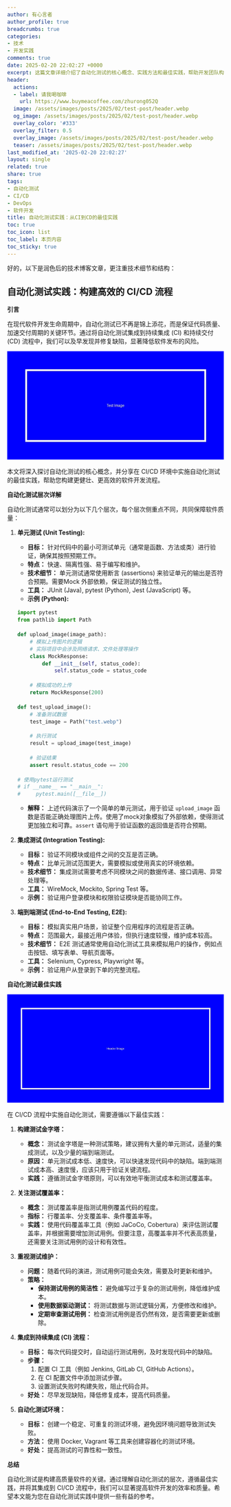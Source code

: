 ```yaml
---
author: 有心言者
author_profile: true
breadcrumbs: true
categories:
- 技术
- 开发实践
comments: true
date: 2025-02-20 22:02:27 +0000
excerpt: 这篇文章详细介绍了自动化测试的核心概念、实践方法和最佳实践，帮助开发团队构建高质量的测试体系。
header:
  actions:
  - label: 请我喝咖啡
    url: https://www.buymeacoffee.com/zhurong052Q
  image: /assets/images/posts/2025/02/test-post/header.webp
  og_image: /assets/images/posts/2025/02/test-post/header.webp
  overlay_color: '#333'
  overlay_filter: 0.5
  overlay_image: /assets/images/posts/2025/02/test-post/header.webp
  teaser: /assets/images/posts/2025/02/test-post/header.webp
last_modified_at: '2025-02-20 22:02:27'
layout: single
related: true
share: true
tags:
- 自动化测试
- CI/CD
- DevOps
- 软件开发
title: 自动化测试实践：从CI到CD的最佳实践
toc: true
toc_icon: list
toc_label: 本页内容
toc_sticky: true
---
```


好的，以下是润色后的技术博客文章，更注重技术细节和结构：

## 自动化测试实践：构建高效的 CI/CD 流程

**引言**

在现代软件开发生命周期中，自动化测试已不再是锦上添花，而是保证代码质量、加速交付周期的关键环节。通过将自动化测试集成到持续集成 (CI) 和持续交付 (CD) 流程中，我们可以及早发现并修复缺陷，显著降低软件发布的风险。

![测试流程图](/assets/images/posts/2025/02/test-post/test.webp)

本文将深入探讨自动化测试的核心概念，并分享在 CI/CD 环境中实施自动化测试的最佳实践，帮助您构建更健壮、更高效的软件开发流程。

**自动化测试层次详解**

自动化测试通常可以划分为以下几个层次，每个层次侧重点不同，共同保障软件质量：

1.  **单元测试 (Unit Testing):**

    *   **目标：** 针对代码中的最小可测试单元（通常是函数、方法或类）进行验证，确保其按照预期工作。
    *   **特点：** 快速、隔离性强、易于编写和维护。
    *   **技术细节：** 单元测试通常使用断言 (assertions) 来验证单元的输出是否符合预期。需要Mock 外部依赖，保证测试的独立性。
    *   **工具：** JUnit (Java), pytest (Python), Jest (JavaScript) 等。
    *   **示例 (Python):**

    ```python
    import pytest
    from pathlib import Path

    def upload_image(image_path):
        # 模拟上传图片的逻辑
        # 实际项目中会涉及网络请求、文件处理等操作
        class MockResponse:
            def __init__(self, status_code):
                self.status_code = status_code

        # 模拟成功的上传
        return MockResponse(200)

    def test_upload_image():
        # 准备测试数据
        test_image = Path("test.webp")

        # 执行测试
        result = upload_image(test_image)

        # 验证结果
        assert result.status_code == 200

    # 使用pytest运行测试
    # if __name__ == "__main__":
    #     pytest.main([__file__])
    ```

    *   **解释：** 上述代码演示了一个简单的单元测试，用于验证 `upload_image` 函数是否能正确处理图片上传。使用了mock对象模拟了外部依赖，使得测试更加独立和可靠。`assert` 语句用于验证函数的返回值是否符合预期。

2.  **集成测试 (Integration Testing):**

    *   **目标：** 验证不同模块或组件之间的交互是否正确。
    *   **特点：** 比单元测试范围更大，需要模拟或使用真实的环境依赖。
    *   **技术细节：** 集成测试需要考虑不同模块之间的数据传递、接口调用、异常处理等。
    *   **工具：** WireMock, Mockito, Spring Test 等。
    *   **示例：** 验证用户登录模块和权限验证模块是否能协同工作。

3.  **端到端测试 (End-to-End Testing, E2E):**

    *   **目标：** 模拟真实用户场景，验证整个应用程序的流程是否正确。
    *   **特点：** 范围最大，最接近用户体验，但执行速度较慢，维护成本较高。
    *   **技术细节：** E2E 测试通常使用自动化测试工具来模拟用户的操作，例如点击按钮、填写表单、导航页面等。
    *   **工具：** Selenium, Cypress, Playwright 等。
    *   **示例：** 验证用户从登录到下单的完整流程。

**自动化测试最佳实践**

![测试金字塔](/assets/images/posts/2025/02/test-post/header.webp)

在 CI/CD 流程中实施自动化测试，需要遵循以下最佳实践：

1.  **构建测试金字塔：**

    *   **概念：** 测试金字塔是一种测试策略，建议拥有大量的单元测试，适量的集成测试，以及少量的端到端测试。
    *   **原因：** 单元测试成本低、速度快，可以快速发现代码中的缺陷。端到端测试成本高、速度慢，应该只用于验证关键流程。
    *   **实践：** 遵循测试金字塔原则，可以有效地平衡测试成本和测试覆盖率。

2.  **关注测试覆盖率：**

    *   **概念：** 测试覆盖率是指测试用例覆盖代码的程度。
    *   **指标：** 行覆盖率、分支覆盖率、条件覆盖率等。
    *   **实践：** 使用代码覆盖率工具（例如 JaCoCo, Cobertura）来评估测试覆盖率，并根据需要增加测试用例。但要注意，高覆盖率并不代表高质量，还需要关注测试用例的设计和有效性。

3.  **重视测试维护：**

    *   **问题：** 随着代码的演进，测试用例可能会失效，需要及时更新和维护。
    *   **策略：**
        *   **保持测试用例的简洁性：** 避免编写过于复杂的测试用例，降低维护成本。
        *   **使用数据驱动测试：** 将测试数据与测试逻辑分离，方便修改和维护。
        *   **定期审查测试用例：** 检查测试用例是否仍然有效，是否需要更新或删除。

4.  **集成到持续集成 (CI) 流程：**

    *   **目标：** 每次代码提交时，自动运行测试用例，及时发现代码中的缺陷。
    *   **步骤：**
        1.  配置 CI 工具（例如 Jenkins, GitLab CI, GitHub Actions）。
        2.  在 CI 配置文件中添加测试步骤。
        3.  设置测试失败时构建失败，阻止代码合并。
    *   **好处：** 尽早发现缺陷，降低修复成本，提高代码质量。

5.  **自动化测试环境：**

    *   **目标：** 创建一个稳定、可重复的测试环境，避免因环境问题导致测试失败。
    *   **方法：** 使用 Docker, Vagrant 等工具来创建容器化的测试环境。
    *   **好处：** 提高测试的可靠性和一致性。

**总结**

自动化测试是构建高质量软件的关键。通过理解自动化测试的层次，遵循最佳实践，并将其集成到 CI/CD 流程中，我们可以显著提高软件开发的效率和质量。希望本文能为您在自动化测试实践中提供一些有益的参考。